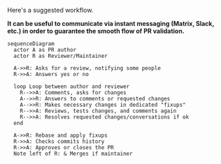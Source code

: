 Here's a suggested workflow.

**It can be useful to communicate via instant messaging (Matrix, Slack, etc.) in order to guarantee the smooth flow of PR validation.**

```mermaid
sequenceDiagram
  actor A as PR author
  actor R as Reviewer/Maintainer
  
  A->>R: Asks for a review, notifying some people
  R->>A: Answers yes or no
  
  loop Loop between author and reviewer
    R-->>A: Comments, asks for changes
    A-->>R: Answers to comments or requested changes
    A-->>R: Makes necessary changes in dedicated "fixups"
    R-->>A: Reviews, tests changes, and comments again
    R-->>A: Resolves requested changes/conversations if ok
  end
 
  A->>R: Rebase and apply fixups
  R->>A: Checks commits history
  R->>A: Approves or closes the PR
  Note left of R: & Merges if maintainer
```
